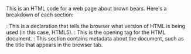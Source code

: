 This is an HTML code for a web page about brown bears. Here's a breakdown of each section:

<!DOCTYPE html>: This is a declaration that tells the browser what version of HTML is being used (in this case, HTML5).

<html>: This is the opening tag for the HTML document.

<head>: This section contains metadata about the document, such as the title that appears in the browser tab.

<title>: This tag sets the title of the document that appears in the browser tab.

<body>: This is the main content of the document.

<a>: This is a hyperlink tag that creates a clickable link to other pages on the website.

<h1>: This is a heading tag that creates a large, bolded heading.

<ul>: This is an unordered list tag that creates a bullet-pointed list.

<li>: This is a list item tag that creates a single item in a list.

<div>: This is a division tag that creates a block-level container in the document.

<em>: This is an emphasis tag that italicizes text.

<strong>: This is a strong tag that bolds text.

<br />: This is a line break tag that creates a line break in the document.

<ol>: This is an ordered list tag that creates a numbered list.

<img>: This is an image tag that embeds an image in the document.

<video>: This is a video tag that embeds a video in the document.

Each section of the code is used to structure and organize the content of the web page. The head section contains metadata and the body section contains the actual content of the page. The hyperlinks, headings, lists, and other tags are used to organize the content and make it easy to read and navigate. The img and video tags are used to embed media content in the page.
